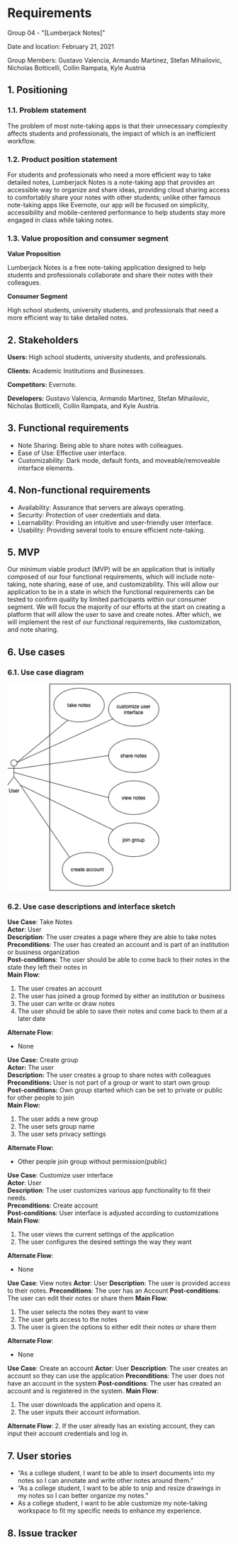 # Requirements
Group 04 - "[Lumberjack Notes]"

Date and location: February 21, 2021

Group Members: Gustavo Valencia, Armando Martinez, Stefan Mihailovic, Nicholas Botticelli, Collin Rampata, Kyle Austria

## 1. Positioning
### 1.1. Problem statement

The problem of most note-taking apps is that their unnecessary complexity affects students and professionals, the impact
of which is an inefficient workflow.

### 1.2. Product position statement

For students and professionals who need a more efficient way to take detailed notes, Lumberjack Notes is a note-taking
app that provides an accessible way to organize and share ideas, providing cloud sharing access to comfortably share
your notes with other students; unlike other famous note-taking apps like Evernote, our app will be focused on simplicity,
accessibility and mobile-centered performance to help students stay more engaged in class while taking notes.

### 1.3. Value proposition and consumer segment

**Value Proposition**

Lumberjack Notes is a free note-taking application designed to help students and professionals collaborate and share
their notes with their colleagues.

**Consumer Segment**

High school students, university students, and professionals that need a more efficient way to take detailed notes.

## 2. Stakeholders

**Users:** High school students, university students, and professionals.

**Clients:** Academic Institutions and Businesses.

**Competitors:** Evernote.

**Developers:** Gustavo Valencia, Armando Martinez, Stefan Mihailovic, Nicholas Botticelli, Collin Rampata, and Kyle Austria.

## 3. Functional requirements

- Note Sharing: Being able to share notes with colleagues.
- Ease of Use: Effective user interface.
- Customizability: Dark mode, default fonts, and moveable/removeable interface elements.

## 4. Non-functional requirements

- Availability: Assurance that servers are always operating.
- Security: Protection of user credentials and data.
- Learnability: Providing an intuitive and user-friendly user interface.
- Usability: Providing several tools to ensure efficient note-taking.

## 5. MVP

Our minimum viable product (MVP) will be an application that is initially composed of our four functional requirements,
which will include note-taking, note sharing, ease of use, and customizability. This will allow our application to be in
a state in which the functional requirements can be tested to confirm quality by limited participants within our consumer
segment. We will focus the majority of our efforts at the start on creating a platform that will allow the user to save and
create notes. After which, we will implement the rest of our functional requirements, like customization, and note sharing.

## 6. Use cases

### 6.1. Use case diagram
![Use Case Diagram](./images/Requirements_Use_Case_Diagram.png)

### 6.2. Use case descriptions and interface sketch

**Use Case**: Take Notes  
**Actor**: User  
**Description**: The user creates a page where they are able to take notes  
**Preconditions**: The user has created an account and is part of an institution or business organization  
**Post-conditions**: The user should be able to come back to their notes in the state they left their notes in  
**Main Flow**:
1. The user creates an account
2. The user has joined a group formed by either an institution or business
3. The user can write or draw notes
4. The user should be able to save their notes and come back to them at a later date

**Alternate Flow**:
- None


**Use Case:** Create group  
**Actor:** The user  
**Description:** The user creates a group to share notes with colleagues   
**Preconditions:** User is not part of a group or want to start own group   
**Post-conditions:** Own group started which can be set to private or public for other people to join  
**Main Flow:**
1. The user adds a new group
2. The user sets group name
3. The user sets privacy settings

**Alternate Flow:**
- Other people join group without permission(public)

**Use Case**: Customize user interface  
**Actor**: User  
**Description**: The user customizes various app functionality to fit their needs.  
**Preconditions**: Create account  
**Post-conditions**: User interface is adjusted according to customizations  
**Main Flow**:
1. The user views the current settings of the application
2. The user configures the desired settings the way they want  

**Alternate Flow**:
- None

**Use Case**: View notes
**Actor**: User
**Description**: The user is provided access to their notes.
**Preconditions**: The user has an Account
**Post-conditions**: The user can edit their notes or share them
**Main Flow**:  
1. The user selects the notes they want to view
2. The user gets access to the notes
3. The user is given the options to either edit their notes or share them

**Alternate Flow**:
- None

**Use Case**: Create an account
**Actor**: User
**Description**: The user creates an account so they can use the application
**Preconditions**: The user does not have an account in the system
**Post-conditions**: The user has created an account and is registered in the system.
**Main Flow**:
1. The user downloads the application and opens it.
2. The user inputs their account information.

**Alternate Flow**:
2. If the user already has an existing account, they can input their account credentials and log in.


## 7. User stories
- “As a college student, I want to be able to insert documents into my notes so I can annotate and write other notes around them.”
- “As a college student, I want to be able to snip and resize drawings in my notes so I can better organize my notes.”
- As a college student, I want to be able customize my note-taking workspace to fit my specific needs to enhance my
experience.

## 8. Issue tracker
